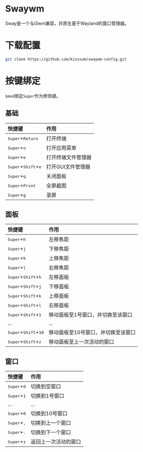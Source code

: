 # Swaywm
Sway是一个与i3wm兼容，并原生基于Wayland的窗口管理器。

# 下载配置
``` bash
git clone https://github.com/kisssum/swaywm-config.git
```

# 按键绑定
`$mod`绑定`Super`作为修饰键。
## 基础
|快捷键|作用|
|:-|:-|
|<kbd>Super</kbd>+<kbd>Return</kbd>|打开终端|
|<kbd>Super</kbd>+<kbd>o</kbd>|打开应用菜单|
|<kbd>Super</kbd>+<kbd>e</kbd>|打开终端文件管理器|
|<kbd>Super</kbd>+<kbd>Shift</kbd>+<kbd>e</kbd>|打开GUI文件管理器|
|<kbd>Super</kbd>+<kbd>q</kbd>|关闭面板|
|<kbd>Super</kbd>+<kbd>Print</kbd>|全屏截图|
|<kbd>Super</kbd>+<kbd>g</kbd>|录屏|

## 面板
|快捷键|作用|
|:-|:-|
|<kbd>Super</kbd>+<kbd>h</kbd>|左移焦距|
|<kbd>Super</kbd>+<kbd>j</kbd>|下移焦距|
|<kbd>Super</kbd>+<kbd>k</kbd>|上移焦距|
|<kbd>Super</kbd>+<kbd>l</kbd>|右移焦距|
|<kbd>Super</kbd>+<kbd>Shift</kbd>+<kbd>h</kbd>|左移面板|
|<kbd>Super</kbd>+<kbd>Shift</kbd>+<kbd>j</kbd>|下移面板|
|<kbd>Super</kbd>+<kbd>Shift</kbd>+<kbd>k</kbd>|上移面板|
|<kbd>Super</kbd>+<kbd>Shift</kbd>+<kbd>l</kbd>|右移面板|
|<kbd>Super</kbd>+<kbd>Shift</kbd>+<kbd>1</kbd>|移动面板至1号窗口，并切换至该窗口|
|...|...|
|<kbd>Super</kbd>+<kbd>Shift</kbd>+<kbd>10</kbd>|移动面板至10号窗口，并切换至该窗口|
|<kbd>Super</kbd>+<kbd>Shift</kbd>+<kbd>z</kbd>|移动面板至上一次活动的窗口|

## 窗口
|快捷键|作用|
|:-|:-|
|<kbd>Super</kbd>+<kbd>d</kbd>|切换到空窗口|
|<kbd>Super</kbd>+<kbd>1</kbd>|切换到1号窗口|
|...|...|
|<kbd>Super</kbd>+<kbd>0</kbd>|切换到10号窗口|
|<kbd>Super</kbd>+<kbd>,</kbd>|切换到上一个窗口|
|<kbd>Super</kbd>+<kbd>.</kbd>|切换到下一个窗口|
|<kbd>Super</kbd>+<kbd>z</kbd>|返回上一次活动的窗口|